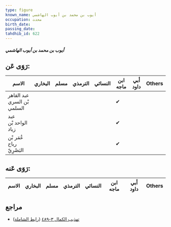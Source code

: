 ```yaml
---
type: figure
known_name: أيوب بن محمد بن أيوب الهاشمي
occupation: محدث
birth_date:
passing_date:
tahdhib_id: 622
---
```

##### أيوب بن محمد بن أيوب الهاشمي

## رَوَى عَن:
| الاسم                       | البخاري | مسلم | الترمذي | النسائي | ابن ماجه | أبي داود | Others |
| --------------------------- | ------- | ---- | ------- | ------- | -------- | -------- | ------ |
| عبد القاهر بْن السري السلمي |         |      |         |         | ✔        |          |        |
| عبد الواحد بْن زياد         |         |      |         |         | ✔        |          |        |
| عُمَر بْن رياح البَصْرِيّ   |         |      |         |         | ✔        |          |        |
## رَوَى عَنه:
| الاسم | البخاري | مسلم | الترمذي | النسائي | ابن ماجه | أبي داود | Others |
| ----- | ------- | ---- | ------- | ------- | -------- | -------- | ------ |
## مراجع
- [تهذيب الكمال ٣-٤٨٩](obsidian://open?vault=Tahdhib-al-Kamal&file=Figures/٦٢٢-أيوب%20بن%20محمد%20بن%20أيوب%20الهاشمي) ([رابط الشاملة](https://shamela.ws/book/3722/1503))